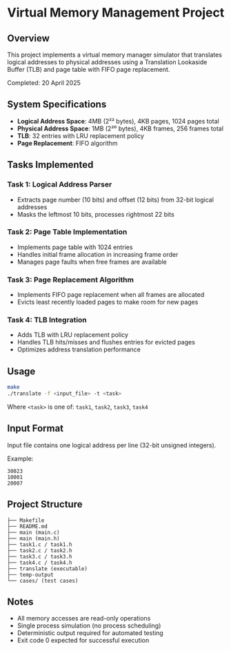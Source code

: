 # Virtual Memory Management Project

## Overview
This project implements a virtual memory manager simulator that translates logical addresses to physical addresses using a Translation Lookaside Buffer (TLB) and page table with FIFO page replacement.

Completed: 20 April 2025

## System Specifications
- **Logical Address Space**: 4MB (2²² bytes), 4KB pages, 1024 pages total
- **Physical Address Space**: 1MB (2²⁰ bytes), 4KB frames, 256 frames total  
- **TLB**: 32 entries with LRU replacement policy
- **Page Replacement**: FIFO algorithm

## Tasks Implemented

### Task 1: Logical Address Parser
- Extracts page number (10 bits) and offset (12 bits) from 32-bit logical addresses
- Masks the leftmost 10 bits, processes rightmost 22 bits

### Task 2: Page Table Implementation
- Implements page table with 1024 entries
- Handles initial frame allocation in increasing frame order
- Manages page faults when free frames are available

### Task 3: Page Replacement Algorithm
- Implements FIFO page replacement when all frames are allocated
- Evicts least recently loaded pages to make room for new pages

### Task 4: TLB Integration
- Adds TLB with LRU replacement policy
- Handles TLB hits/misses and flushes entries for evicted pages
- Optimizes address translation performance

## Usage
```bash
make
./translate -f <input_file> -t <task>
```

Where `<task>` is one of: `task1`, `task2`, `task3`, `task4`

## Input Format
Input file contains one logical address per line (32-bit unsigned integers).

Example:
```
30023
10001
20007
```

## Project Structure
```
├── Makefile
├── README.md
├── main (main.c)
├── main (main.h)
├── task1.c / task1.h
├── task2.c / task2.h
├── task3.c / task3.h
├── task4.c / task4.h
├── translate (executable)
├── temp-output
└── cases/ (test cases)
```

## Notes
- All memory accesses are read-only operations
- Single process simulation (no process scheduling)
- Deterministic output required for automated testing
- Exit code 0 expected for successful execution
